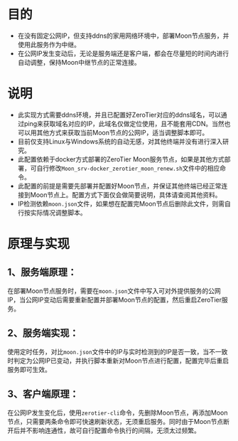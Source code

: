 # 目的
- 在没有固定公网IP，但支持ddns的家用网络环境中，部署Moon节点服务，并使用此服务作为中继。
- 在公网IP发生变动后，无论是服务端还是客户端，都会在尽量短的时间内进行自动调整，保持Moon中继节点的正常连接。

# 说明
- 此实现方式需要ddns环境，并且已配置好ZeroTier对应的ddns域名，可以通过ping来获取域名对应的IP，此域名仅做定位使用，且不能套用CDN。当然也可以用其他方式来获取当前Moon节点的公网IP，适当调整脚本即可。
- 目前仅支持Linux与Windows系统的自动无感，对其他终端并没有进行深入研究。
- 此配置依赖于docker方式部署的ZeroTier Moon服务节点，如果是其他方式部署，可自行修改`Moon_srv-docker_zerotier_moon_renew.sh`文件中的相应命令。
- 此配置的前提是需要先部署并配置好Moon节点，并保证其他终端已经正常连接到Moon节点上。配置方式下面仅会做简要说明，具体请查阅其他资料。
- IP检测依赖`moon.json`文件，如果想在配置完Moon节点后删除此文件，则需自行按实际情况调整脚本。

# 原理与实现

## 1、服务端原理：
在部署Moon节点服务时，需要在`moon.json`文件中写入可对外提供服务的公网IP，当公网IP变动后需要重新配置并部署Moon节点的配置，然后重启ZeroTier服务。

## 2、服务端实现：
使用定时任务，对比`moon.json`文件中的IP与实时检测到的IP是否一致，当不一致时判定为公网IP已变动，并执行脚本重新对Moon节点进行配置，配置完毕后重启服务即可生效。

## 3、客户端原理：
在公网IP发生变化后，使用`zerotier-cli`命令，先删除Moon节点，再添加Moon节点，只需要两条命令即可快速刷新状态，无须重启服务。同时由于Moon节点断开后并不影响连通性，故可自行配置命令执行的间隔，无须太过频繁。

